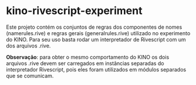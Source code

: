 # kino-rivescript-experiment

Este projeto contém os conjuntos de regras dos componentes de nomes (namerules.rive) e regras gerais (generalrules.rive) utilizado no experimento do KINO. Para seu uso basta rodar um interpretador de Rivescript com um dos arquivos .rive.

**Observação**: para obter o mesmo comportamento do KINO os dois arquivos .rive devem ser carregados em instâncias separadas do interpretador Rivescript, pois eles foram utilizados em módulos separados que se comunicam.
